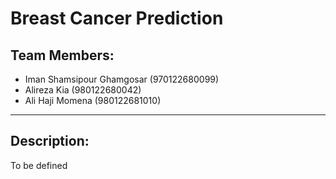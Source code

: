 # Breast Cancer Prediction

## Team Members:
- Iman Shamsipour Ghamgosar (970122680099)
- Alireza Kia (980122680042)
- Ali Haji Momena (980122681010)
------------

## Description:
To be defined
